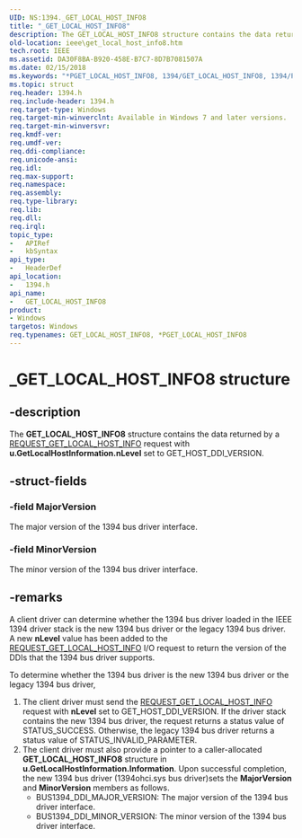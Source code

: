```yaml
---
UID: NS:1394._GET_LOCAL_HOST_INFO8
title: "_GET_LOCAL_HOST_INFO8"
description: The GET_LOCAL_HOST_INFO8 structure contains the data returned by a REQUEST_GET_LOCAL_HOST_INFO request with u.GetLocalHostInformation.nLevel set to GET_HOST_DDI_VERSION.
old-location: ieee\get_local_host_info8.htm
tech.root: IEEE
ms.assetid: DA30F8BA-B920-458E-B7C7-8D7B7081507A
ms.date: 02/15/2018
ms.keywords: "*PGET_LOCAL_HOST_INFO8, 1394/GET_LOCAL_HOST_INFO8, 1394/PGET_LOCAL_HOST_INFO8, GET_LOCAL_HOST_INFO8, GET_LOCAL_HOST_INFO8 structure [Buses], IEEE.get_local_host_info8, PGET_LOCAL_HOST_INFO8, PGET_LOCAL_HOST_INFO8 structure pointer [Buses], _GET_LOCAL_HOST_INFO8"
ms.topic: struct
req.header: 1394.h
req.include-header: 1394.h
req.target-type: Windows
req.target-min-winverclnt: Available in Windows 7 and later versions.
req.target-min-winversvr: 
req.kmdf-ver: 
req.umdf-ver: 
req.ddi-compliance: 
req.unicode-ansi: 
req.idl: 
req.max-support: 
req.namespace: 
req.assembly: 
req.type-library: 
req.lib: 
req.dll: 
req.irql: 
topic_type:
-	APIRef
-	kbSyntax
api_type:
-	HeaderDef
api_location:
-	1394.h
api_name:
-	GET_LOCAL_HOST_INFO8
product:
- Windows
targetos: Windows
req.typenames: GET_LOCAL_HOST_INFO8, *PGET_LOCAL_HOST_INFO8
---
```


# _GET_LOCAL_HOST_INFO8 structure


## -description


The <b>GET_LOCAL_HOST_INFO8</b> structure contains the data returned by a <a href="https://msdn.microsoft.com/library/windows/hardware/ff537644">REQUEST_GET_LOCAL_HOST_INFO</a> request with <b>u.GetLocalHostInformation.nLevel</b> set to GET_HOST_DDI_VERSION.


## -struct-fields




### -field MajorVersion

The major version of the 1394 bus driver interface.


### -field MinorVersion

The minor version of the 1394 bus driver interface.


## -remarks



A client driver can determine whether the 1394 bus driver
loaded in the IEEE 1394 driver stack is the new 1394 bus driver or the legacy
1394 bus driver. A new <b>nLevel</b> value has been added
to the <a href="https://msdn.microsoft.com/library/windows/hardware/ff537644">REQUEST_GET_LOCAL_HOST_INFO</a> I/O
request to return the version of the DDIs that the 1394 bus driver supports.


To determine whether the 1394 bus driver is the new 1394 bus
driver or the legacy 1394 bus driver,

<ol>
<li>The client driver must send
the <a href="https://msdn.microsoft.com/library/windows/hardware/ff537644">REQUEST_GET_LOCAL_HOST_INFO</a> request with <b>nLevel</b>
set to GET_HOST_DDI_VERSION. If the driver stack contains the new 1394 bus
driver, the request returns a status value of STATUS_SUCCESS. Otherwise, the
legacy 1394 bus driver returns a status value of
STATUS_INVALID_PARAMETER.

</li>
<li>The client driver must also provide a
pointer to a caller-allocated <b>GET_LOCAL_HOST_INFO8</b> structure in
<b>u.GetLocalHostInformation.Information</b>. Upon
successful completion, the new 1394 bus driver (1394ohci.sys bus driver)sets the <b>MajorVersion</b> and <b>MinorVersion</b> members as follows.<ul>
<li>BUS1394_DDI_MAJOR_VERSION: 	The major version of the 1394 bus driver interface.
</li>
<li>BUS1394_DDI_MINOR_VERSION:	The minor version of the 1394 bus driver interface.
</li>
</ul>
</li>
</ol>


